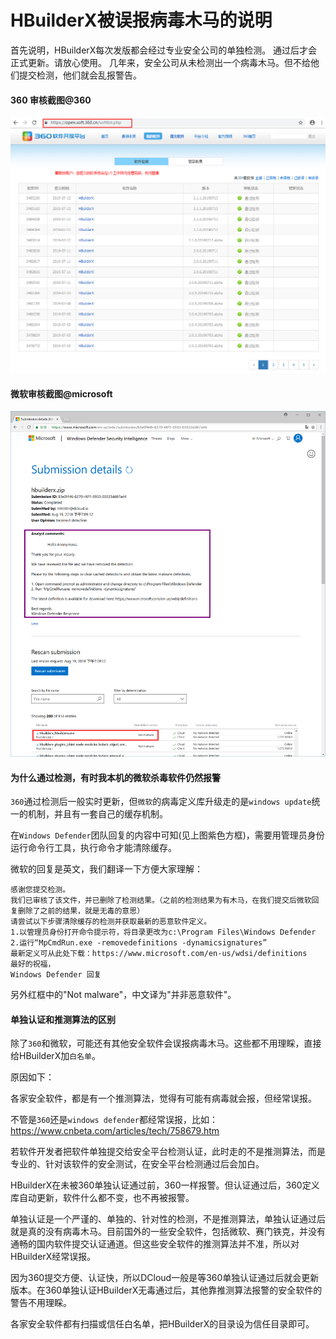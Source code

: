 # HBuilderX被误报病毒木马的说明

首先说明，HBuilderX每次发版都会经过专业安全公司的单独检测。
通过后才会正式更新。请放心使用。
几年来，安全公司从未检测出一个病毒木马。但不给他们提交检测，他们就会乱报警告。

#### 360 审核截图@360

<img src="/static/snapshots/tutorial/security/Security_1.png" style="zoom: 80%;" />

#### 微软审核截图@microsoft

<img src="/static/snapshots/tutorial/security/Security_2.png" style="zoom: 80%;" />

#### 为什么通过检测，有时我本机的微软杀毒软件仍然报警

`360`通过检测后一般实时更新，但`微软`的病毒定义库升级走的是`windows update`统一的机制，并且有一套自己的缓存机制。

在`Windows Defender`团队回复的内容中可知(见上图紫色方框)，需要用管理员身份运行命令行工具，执行命令才能清除缓存。

微软的回复是英文，我们翻译一下方便大家理解：

```
感谢您提交检测。
我们已审核了该文件，并已删除了检测结果。（之前的检测结果为有木马，在我们提交后微软回复删除了之前的结果，就是无毒的意思）
请尝试以下步骤清除缓存的检测并获取最新的恶意软件定义。
1.以管理员身份打开命令提示符，将目录更改为c:\Program Files\Windows Defender
2.运行“MpCmdRun.exe -removedefinitions -dynamicsignatures”
最新定义可从此处下载：https://www.microsoft.com/en-us/wdsi/definitions
最好的祝福，
Windows Defender 回复
```

另外红框中的"Not malware"，中文译为"并非恶意软件"。

#### 单独认证和推测算法的区别

除了`360`和微软，可能还有其他安全软件会误报病毒木马。这些都不用理睬，直接给HBuilderX加`白名单`。

原因如下：

各家安全软件，都是有一个推测算法，觉得有可能有病毒就会报，但经常误报。

不管是`360`还是`windows defender`都经常误报，比如：https://www.cnbeta.com/articles/tech/758679.htm

若软件开发者把软件单独提交给安全平台检测认证，此时走的不是推测算法，而是专业的、针对该软件的安全测试，在安全平台检测通过后会加白。

HBuilderX在未被360单独认证通过前，360一样报警。但认证通过后，360定义库自动更新，软件什么都不变，也不再被报警。

单独认证是一个严谨的、单独的、针对性的检测，不是推测算法，单独认证通过后就是真的没有病毒木马。目前国外的一些安全软件，包括微软、赛门铁克，并没有通畅的国内软件提交认证通道。但这些安全软件的推测算法并不准，所以对HBuilderX经常误报。

因为360提交方便、认证快，所以DCloud一般是等360单独认证通过后就会更新版本。在360单独认证HBuilderX无毒通过后，其他靠推测算法报警的安全软件的警告不用理睬。

各家安全软件都有扫描或信任白名单，把HBuilderX的目录设为信任目录即可。
